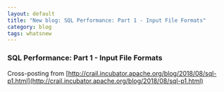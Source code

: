 ```yaml
---
layout: default
title: "New blog: SQL Performance: Part 1 - Input File Formats"
category: blog
tags: whatsnew
---
```

### SQL Performance: Part 1 - Input File Formats
Cross-posting from [http://crail.incubator.apache.org/blog/2018/08/sql-p1.html](http://crail.incubator.apache.org/blog/2018/08/sql-p1.html)

